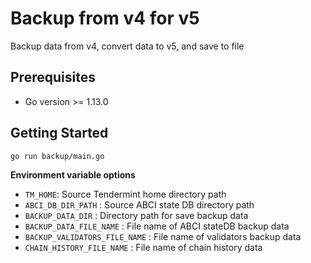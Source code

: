 # Backup from v4 for v5

Backup data from v4, convert data to v5, and save to file

## Prerequisites

- Go version >= 1.13.0

## Getting Started

```sh
go run backup/main.go
```

**Environment variable options**

- `TM_HOME`: Source Tendermint home directory path
- `ABCI_DB_DIR_PATH` : Source ABCI state DB directory path
- `BACKUP_DATA_DIR` : Directory path for save backup data
- `BACKUP_DATA_FILE_NAME` : File name of ABCI stateDB backup data
- `BACKUP_VALIDATORS_FILE_NAME` : File name of validators backup data
- `CHAIN_HISTORY_FILE_NAME` : File name of chain history data
